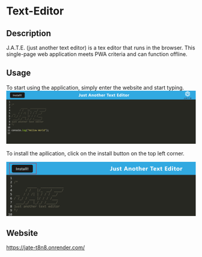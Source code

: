 # Text-Editor

## Description

J.A.T.E. (just another text editor) is a tex editor that runs in the browser. This single-page web application meets PWA criteria and can function offline. 

## Usage

To start using the application, simply enter the website and start typing.
![example image](./example.png)


To install the apllication, click on the install button on the top left corner.

![install image](./install.png)

## Website

https://jate-t8n8.onrender.com/